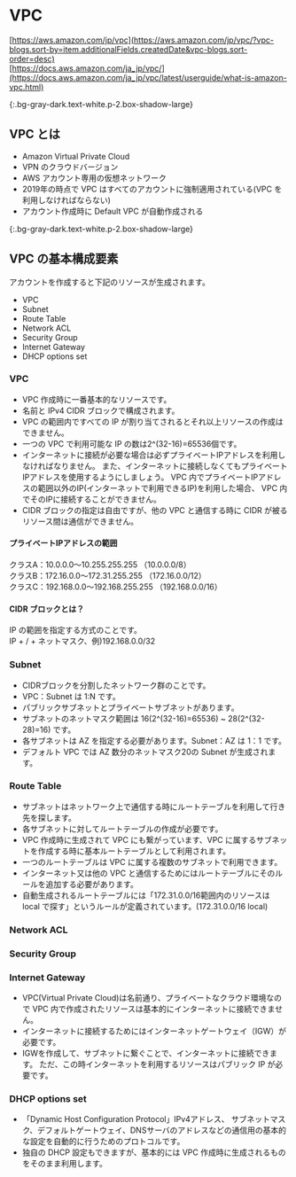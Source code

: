 # VPC
[https://aws.amazon.com/jp/vpc](https://aws.amazon.com/jp/vpc/?vpc-blogs.sort-by=item.additionalFields.createdDate&vpc-blogs.sort-order=desc)  
[https://docs.aws.amazon.com/ja_jp/vpc/](https://docs.aws.amazon.com/ja_jp/vpc/latest/userguide/what-is-amazon-vpc.html)

{:.bg-gray-dark.text-white.p-2.box-shadow-large}
## VPC とは
- Amazon Virtual Private Cloud  
- VPN のクラウドバージョン  
- AWS アカウント専用の仮想ネットワーク  
- 2019年の時点で VPC はすべてのアカウントに強制適用されている(VPC を利用しなければならない)  
- アカウント作成時に Default VPC が自動作成される

{:.bg-gray-dark.text-white.p-2.box-shadow-large}
## VPC の基本構成要素
アカウントを作成すると下記のリソースが生成されます。
- VPC
- Subnet
- Route Table
- Network ACL
- Security Group
- Internet Gateway
- DHCP options set

### VPC
- VPC 作成時に一番基本的なリソースです。  
- 名前と IPv4 CIDR ブロックで構成されます。  
- VPC の範囲内ですべての IP が割り当てされるとそれ以上リソースの作成はできません。  
- 一つの VPC で利用可能な IP の数は2^(32-16)=65536個です。
- インターネットに接続が必要な場合は必ずプライベートIPアドレスを利用しなければなりません。
また、インターネットに接続しなくてもプライベートIPアドレスを使用するようにしましょう。
VPC 内でプライベートIPアドレスの範囲以外のIP(インターネットで利用できるIP)を利用した場合、
VPC 内でそのIPに接続することができません。
- CIDR ブロックの指定は自由ですが、他の VPC と通信する時に CIDR が被るリソース間は通信ができません。

#### プライベートIPアドレスの範囲
クラスA：10.0.0.0～10.255.255.255 （10.0.0.0/8）  
クラスB：172.16.0.0～172.31.255.255 （172.16.0.0/12）  
クラスC：192.168.0.0～192.168.255.255 （192.168.0.0/16）

#### CIDR ブロックとは？
IP の範囲を指定する方式のことです。  
IP + / + ネットマスク、例)192.168.0.0/32  

### Subnet
- CIDRブロックを分割したネットワーク群のことです。
- VPC：Subnet は 1:N です。
- パブリックサブネットとプライベートサブネットがあります。
- サブネットのネットマスク範囲は 16(2^(32-16)=65536) ~ 28(2^(32-28)=16) です。
- 各サブネットは AZ を指定する必要があります。Subnet：AZ は 1：1 です。
- デフォルト VPC では AZ 数分のネットマスク20の Subnet が生成されます。

### Route Table
- サブネットはネットワーク上で通信する時にルートテーブルを利用して行き先を探します。
- 各サブネットに対してルートテーブルの作成が必要です。
- VPC 作成時に生成されて VPC にも繋がっています、VPC に属するサブネットを作成する時に基本ルートテーブルとして利用されます。
- 一つのルートテーブルは VPC に属する複数のサブネットで利用できます。
- インターネット又は他の VPC と通信するためにはルートテーブルにそのルールを追加する必要があります。
- 自動生成されるルートテーブルには「172.31.0.0/16範囲内のリソースは local で探す」というルールが定義されています。(172.31.0.0/16 local)

### Network ACL

### Security Group

### Internet Gateway
- VPC(Virtual Private Cloud)は名前通り、プライベートなクラウド環境なので VPC 内で作成されたリソースは基本的にインターネットに接続できません。
- インターネットに接続するためにはインターネットゲートウェイ（IGW）が必要です。
- IGWを作成して、サブネットに繋ぐことで、インターネットに接続できます。
ただ、この時インターネットを利用するリソースはパブリック IP が必要です。

### DHCP options set
- 「Dynamic Host Configuration Protocol」IPv4アドレス、 サブネットマスク、デフォルトゲートウェイ、DNSサーバのアドレスなどの通信用の基本的な設定を自動的に行うためのプロトコルです。
- 独自の DHCP 設定もできますが、基本的には VPC 作成時に生成されるものをそのまま利用します。 


